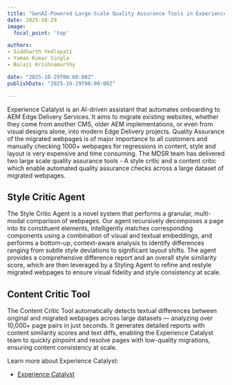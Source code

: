```yaml
---
title: "GenAI-Powered Large-Scale Quality Assurance Tools in Experience Catalyst"
date: 2025-10-29
image:
  focal_point: 'top'

authors:
- Siddharth Yedlapati
- Yaman Kumar Singla
- Balaji Krishnamurthy

date: "2025-10-29T00:00:00Z"
publishDate: "2025-10-29T00:00:00Z"

---
```

Experience Catalyst is an AI-driven assistant that automates onboarding to AEM Edge Delivery Services. It aims to migrate existing websites, whether they come from another CMS, older AEM implementations, or even from visual designs alone, into modern Edge Delivery projects. Quality Assurance of the migrated webpages is of major importance to all customers and manually checking 1000+ webpages for regressions in content, style and layout is very expensive and time consuming. The MDSR team has delivered two large scale quality assurance tools -  A style critic and a content critic which enable automated quality assurance checks across a large dataset of migrated webpages. 

## Style Critic Agent
The Style Critic Agent is a novel system that performs a granular, multi-modal comparison of webpages. Our agent recursively decomposes a page into its constituent elements, intelligently matches corresponding components using a combination of visual and textual embeddings, and performs a bottom-up, context-aware analysis to identify differences ranging from subtle style deviations to significant layout shifts. The agent provides a comprehensive difference report and an overall style similarity score, which are then leveraged by a Styling Agent to refine and restyle migrated webpages to ensure visual fidelity and style consistency at scale.

## Content Critic Tool

The Content Critic Tool automatically detects textual differences between original and migrated webpages across large datasets — analyzing over 10,000+ page pairs in just seconds. It generates detailed reports with content similarity scores and text diffs, enabling the Experience Catalyst team to quickly pinpoint and resolve pages with low-quality migrations, ensuring content consistency at scale.

Learn more about Experience Catalyst:
- [Experience Catalyst](https://github.com/aemysites/aemydocs)
